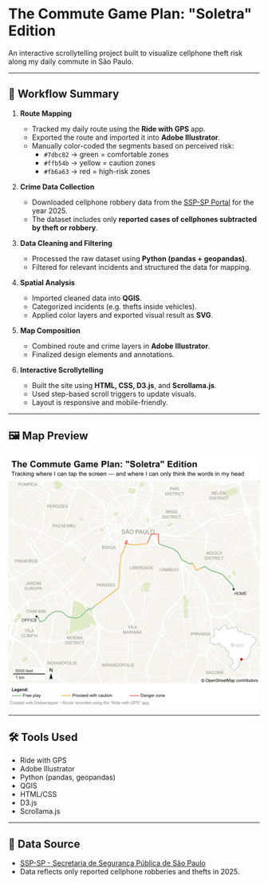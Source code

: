 # The Commute Game Plan: "Soletra" Edition

An interactive scrollytelling project built to visualize cellphone theft risk along my daily commute in São Paulo.

---

## 📍 Workflow Summary

1. **Route Mapping**
   - Tracked my daily route using the **Ride with GPS** app.
   - Exported the route and imported it into **Adobe Illustrator**.
   - Manually color-coded the segments based on perceived risk:
     - `#7dbc82` → green = comfortable zones
     - `#ffb54b` → yellow = caution zones
     - `#fb6a63` → red = high-risk zones

2. **Crime Data Collection**
   - Downloaded cellphone robbery data from the [SSP-SP Portal](https://www.ssp.sp.gov.br/Estatistica/Consulta.aspx) for the year 2025.
   - The dataset includes only **reported cases of cellphones subtracted by theft or robbery**.

3. **Data Cleaning and Filtering**
   - Processed the raw dataset using **Python (pandas + geopandas)**.
   - Filtered for relevant incidents and structured the data for mapping.

4. **Spatial Analysis**
   - Imported cleaned data into **QGIS**.
   - Categorized incidents (e.g. thefts inside vehicles).
   - Applied color layers and exported visual result as **SVG**.

5. **Map Composition**
   - Combined route and crime layers in **Adobe Illustrator**.
   - Finalized design elements and annotations.

6. **Interactive Scrollytelling**
   - Built the site using **HTML, CSS, D3.js**, and **Scrollama.js**.
   - Used step-based scroll triggers to update visuals.
   - Layout is responsive and mobile-friendly.

---

## 🖼️ Map Preview

<p align="center">
  <img src="Map-Images/map.jpeg" alt="Commute map" width="600">
</p>

---

## 🛠️ Tools Used

- Ride with GPS  
- Adobe Illustrator  
- Python (pandas, geopandas)  
- QGIS  
- HTML/CSS  
- D3.js  
- Scrollama.js

---

## 📄 Data Source

- [SSP-SP - Secretaria de Segurança Pública de São Paulo](https://www.ssp.sp.gov.br/Estatistica/Consulta.aspx)
- Data reflects only reported cellphone robberies and thefts in 2025.
